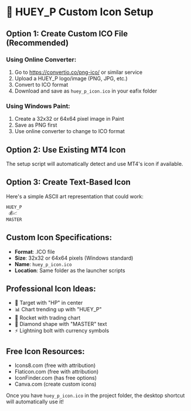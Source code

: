 # 🎨 HUEY_P Custom Icon Setup

## Option 1: Create Custom ICO File (Recommended)

### Using Online Converter:
1. Go to https://convertio.co/png-ico/ or similar service
2. Upload a HUEY_P logo/image (PNG, JPG, etc.)
3. Convert to ICO format
4. Download and save as `huey_p_icon.ico` in your eafix folder

### Using Windows Paint:
1. Create a 32x32 or 64x64 pixel image in Paint
2. Save as PNG first
3. Use online converter to change to ICO format

## Option 2: Use Existing MT4 Icon
The setup script will automatically detect and use MT4's icon if available.

## Option 3: Create Text-Based Icon
Here's a simple ASCII art representation that could work:

```
HUEY_P
 💰📈
MASTER
```

## Custom Icon Specifications:
- **Format**: .ICO file  
- **Size**: 32x32 or 64x64 pixels (Windows standard)
- **Name**: `huey_p_icon.ico`
- **Location**: Same folder as the launcher scripts

## Professional Icon Ideas:
- 🎯 Target with "HP" in center
- 📊 Chart trending up with "HUEY_P"  
- 🚀 Rocket with trading chart
- 💎 Diamond shape with "MASTER" text
- ⚡ Lightning bolt with currency symbols

## Free Icon Resources:
- Icons8.com (free with attribution)
- Flaticon.com (free with attribution)  
- IconFinder.com (has free options)
- Canva.com (create custom icons)

Once you have `huey_p_icon.ico` in the project folder, the desktop shortcut will automatically use it!